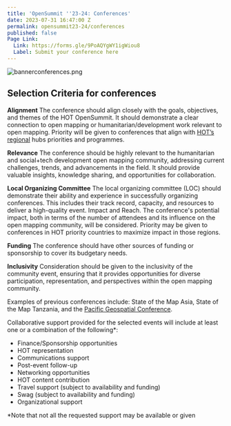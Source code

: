 ```yaml
---
title: 'OpenSummit ''23-24: Conferences'
date: 2023-07-31 16:47:00 Z
permalink: opensummit23-24/conferences
published: false
Page Link:
  Link: https://forms.gle/9PoAQYgWY1igWiou8
  Label: Submit your conference here
---
```


![bannerconferences.png](/uploads/bannerconferences.png)

## Selection Criteria for conferences

**Alignment**
The conference should align closely with the goals, objectives, and themes of the HOT OpenSummit. It should demonstrate a clear connection to open mapping or humanitarian/development work relevant to open mapping. Priority will be given to conferences that align with [HOT’s regional](https://www.hotosm.org/hubs/) hubs priorities and programmes.

**Relevance**
The conference should be highly relevant to the humanitarian and social+tech development open mapping community, addressing current challenges, trends, and advancements in the field. It should provide valuable insights, knowledge sharing, and opportunities for collaboration.

**Local Organizing Committee**
The local organizing committee (LOC) should demonstrate their ability and experience in successfully organizing conferences. This includes their track record, capacity, and resources to deliver a high-quality event.
Impact and Reach. The conference's potential impact, both in terms of the number of attendees and its influence on the open mapping community, will be considered. Priority may be given to conferences in HOT priority countries to maximize impact in those regions.

**Funding**
The conference should have other sources of funding or sponsorship to cover its budgetary needs.

**Inclusivity**
Consideration should be given to the inclusivity of the community event, ensuring that it provides opportunities for diverse participation, representation, and perspectives within the open mapping community.

Examples of previous conferences include: State of the Map Asia, State of the Map Tanzania, and the [Pacific Geospatial Conference](https://osgeo-oceania.org/pacific-geospatial-conference/).

Collaborative support provided for the selected events will include at least one or a combination of the following*: 
* Finance/Sponsorship opportunities
* HOT representation
* Communications support
* Post-event follow-up
* Networking opportunities
* HOT content contribution
* Travel support (subject to availability and funding)
* Swag (subject to availability and funding)
* Organizational support

*Note that not all the requested support may be available or given
